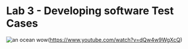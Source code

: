 # Lab 3 - Developing software Test Cases 

![an ocean wow](https://encrypted-tbn0.gstatic.com/images?q=tbn:ANd9GcTplyBItZJNHUyjTYAMaFIqCW1clmig0okACw&s)(https://www.youtube.com/watch?v=dQw4w9WgXcQ)